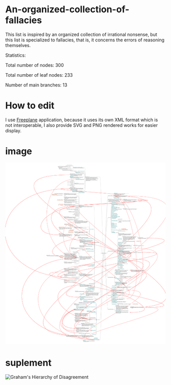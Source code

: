 # An-organized-collection-of-fallacies

This list is inspired by an organized collection of irrational nonsense, but this list is specialized to fallacies, that is, it concerns the errors of reasoning themselves.

Statistics:

Total number of nodes: 300

Total number of leaf nodes: 233

Number of main branches: 13


# How to edit
I use [Freeplane](https://www.freeplane.org/wiki/index.php/Home) application, because it uses its own XML format which is not interoperable, I also provide SVG and PNG rendered works for easier display.

# image
![An organized collection of fallacies](https://raw.githubusercontent.com/kompowiec/An-organized-collection-of-fallacies/main/fallacies.svg)

# suplement
![Graham's Hierarchy of Disagreement](https://upload.wikimedia.org/wikipedia/commons/thumb/7/7c/Graham%27s_Hierarchy_of_Disagreement.svg/707px-Graham%27s_Hierarchy_of_Disagreement.svg.png)
